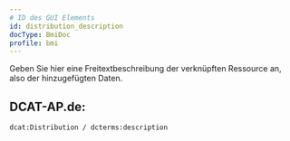 ```yaml
---
# ID des GUI Elements
id: distribution_description
docType: BmiDoc
profile: bmi
---
```


Geben Sie hier eine Freitextbeschreibung der verknüpften Ressource an, also der hinzugefügten Daten.

## DCAT-AP.de:
`dcat:Distribution / dcterms:description`
